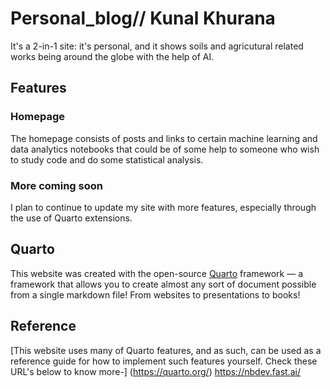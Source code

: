 # Personal_blog// Kunal Khurana

It's a 2-in-1 site: it's personal, and it shows soils and agricutural related works being around the globe with the help of AI. 
## Features

### Homepage

The homepage consists of posts and links to certain machine learning and data analytics notebooks that could be of some help to someone who wish to study code and do some statistical analysis.


### More coming soon

I plan to continue to update my site with more features, especially through the use of Quarto extensions.

## Quarto

This website was created with the open-source [Quarto](https://quarto.org) framework — a framework that allows you to create almost any sort of document 
possible from a single markdown file! From websites to presentations to books!

## Reference

[This website uses many of Quarto features, and as such, can be used as a reference guide for how to implement such features yourself. Check these URL's below to know more-]
(https://quarto.org/)
https://nbdev.fast.ai/

